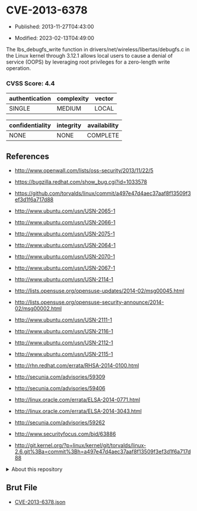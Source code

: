 # CVE-2013-6378

- Published: 2013-11-27T04:43:00

- Modified: 2023-02-13T04:49:00

The lbs_debugfs_write function in drivers/net/wireless/libertas/debugfs.c in the Linux kernel through 3.12.1 allows local users to cause a denial of service (OOPS) by leveraging root privileges for a zero-length write operation.

### CVSS Score: **4.4**

| authentication | complexity | vector |
| --- | --- | --- |
| SINGLE | MEDIUM | LOCAL |

| confidentiality | integrity | availability |
| --- | --- | --- |
| NONE | NONE | COMPLETE |

## References

* http://www.openwall.com/lists/oss-security/2013/11/22/5

* https://bugzilla.redhat.com/show_bug.cgi?id=1033578

* https://github.com/torvalds/linux/commit/a497e47d4aec37aaf8f13509f3ef3d1f6a717d88

* http://www.ubuntu.com/usn/USN-2065-1

* http://www.ubuntu.com/usn/USN-2066-1

* http://www.ubuntu.com/usn/USN-2075-1

* http://www.ubuntu.com/usn/USN-2064-1

* http://www.ubuntu.com/usn/USN-2070-1

* http://www.ubuntu.com/usn/USN-2067-1

* http://www.ubuntu.com/usn/USN-2114-1

* http://lists.opensuse.org/opensuse-updates/2014-02/msg00045.html

* http://lists.opensuse.org/opensuse-security-announce/2014-02/msg00002.html

* http://www.ubuntu.com/usn/USN-2111-1

* http://www.ubuntu.com/usn/USN-2116-1

* http://www.ubuntu.com/usn/USN-2112-1

* http://www.ubuntu.com/usn/USN-2115-1

* http://rhn.redhat.com/errata/RHSA-2014-0100.html

* http://secunia.com/advisories/59309

* http://secunia.com/advisories/59406

* http://linux.oracle.com/errata/ELSA-2014-0771.html

* http://linux.oracle.com/errata/ELSA-2014-3043.html

* http://secunia.com/advisories/59262

* http://www.securityfocus.com/bid/63886

* http://git.kernel.org/?p=linux/kernel/git/torvalds/linux-2.6.git%3Ba=commit%3Bh=a497e47d4aec37aaf8f13509f3ef3d1f6a717d88

<details>
<summary>About this repository</summary> 

  This repository is part of the project [Live Hack CVE](https://github.com/Live-Hack-CVE). Main website can be found [www.live-hack.org](https://www.live-hack.org) 
  
  Made by [Sn0wAlice](https://github.com/Sn0wAlice) for the people that care about security and need to have a feed of the latest CVEs. Hope you enjoy it, don't forget to star the repo and follow me on [Twitter](https://twitter.com/Sn0wAlice) and [Github](https://github.com/Sn0wAlice). And that is my [personnal website](https://www.alice-snow.me/)

  - [Home Page](https://github.com/Live-Hack-CVE)
  - [Framework](https://github.com/Live-Hack-CVE/cve-framework)
  - [CVE database](https://github.com/Live-Hack-CVE/full_database)
  - [Changelog](https://github.com/Live-Hack-CVE/Changelog)
</details>

## Brut File

* [CVE-2013-6378.json](https://raw.githubusercontent.com/Live-Hack-CVE/full_database/main/cves/2013/CVE-2013-6378.json)

